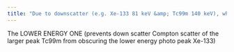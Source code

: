 ```yaml
---
title: "Due to downscatter (e.g. Xe-133 81 keV &amp; Tc99m 140 keV), which tracer must be used first?"
---
```

The LOWER ENERGY ONE (prevents down scatter Compton scatter of the larger peak Tc99m from obscuring the lower energy photo peak Xe-133)

